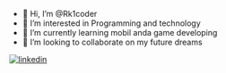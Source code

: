 - 👋 Hi, I’m @Rk1coder
- 👀 I’m interested in Programming and technology
- 🌱 I’m currently learning mobil anda game developing
- 💞️ I’m looking to collaborate on my future dreams


[![linkedin](https://img.shields.io/badge/Linkedin-000000?style=for-the-badge&logo=Linkedin&logoColor=white)](www.linkedin.com/in/rabia-kıratlı-8a29891b5)


<!---
Rk1coder/Rk1coder is a ✨ special ✨ repository because its `README.md` (this file) appears on your GitHub profile.
You can click the Preview link to take a look at your changes.
--->
